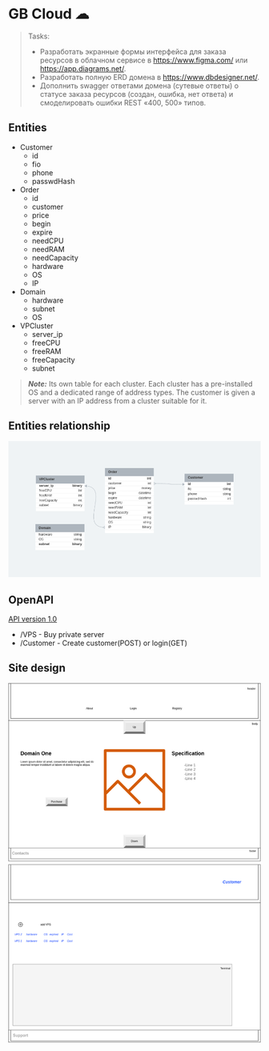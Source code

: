 # GB Cloud &#9729;

>Tasks:
>
>* Разработать экранные формы интерфейса для заказа ресурсов в облачном сервисе в <https://www.figma.com/> или <https://app.diagrams.net/>.
>* Разработать полную ERD домена в <https://www.dbdesigner.net/>.
>* Дополнить swagger ответами домена (сутевые ответы) о статусе заказа ресурсов (создан, ошибка, нет ответа) и смоделировать ошибки REST «400, 500» типов.

## Entities

* Customer
  * id
  * fio
  * phone
  * passwdHash
* Order
  * id
  * customer
  * price
  * begin
  * expire
  * needCPU
  * needRAM
  * needCapacity
  * hardware
  * OS
  * IP
* Domain
  * hardware
  * subnet
  * OS
* VPCluster
  * server_ip
  * freeCPU
  * freeRAM
  * freeCapacity
  * subnet

> **_Note:_**&nbsp;Its own table for each cluster. Each cluster has a pre-installed OS and a dedicated range of address types. The customer is given a server with an IP address from a cluster suitable for it.

## Entities relationship

!["erd"](./GB_Cloud_ERD.png)

## OpenAPI

[API version 1.0](./openapi.yaml)

* /VPS - Buy private server
* /Customer - Create customer(POST) or login(GET)

## Site design

!["design"](./GB_Cloud.png)
